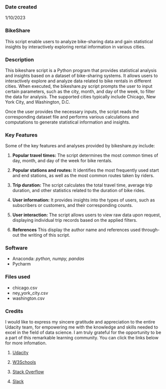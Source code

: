 ### Date created
1/10/2023

### BikeShare
This script enable users to analyze bike-sharing data and gain statistical insights by interactively exploring rental information in various cities.

### Description
This bikeshare script is a Python program that provides statistical analysis and insights based on a dataset of bike-sharing systems. It allows users to interactively explore and analyze data related to bike rentals in different cities.
When executed, the bikeshare.py script prompts the user to input certain parameters, such as the city, month, and day of the week, to filter the data for analysis. The supported cities typically include Chicago, New York City, and Washington, D.C.

Once the user provides the necessary inputs, the script reads the corresponding dataset file and performs various calculations and computations to generate statistical information and insights. 

### Key Features

Some of the key features and analyses provided by bikeshare.py include:

1. **Popular travel times:** The script determines the most common times of day, month, and day of the week for bike rentals.

2. **Popular stations and routes:** It identifies the most frequently used start and end stations, as well as the most common routes taken by riders.

3. **Trip duration:** The script calculates the total travel time, average trip duration, and other statistics related to the duration of bike rides.

4. **User information:** It provides insights into the types of users, such as subscribers or customers, and their corresponding counts.

5. **User interaction:** The script allows users to view raw data upon request, displaying individual trip records based on the applied filters.

6. **References** This display the author name and references used through-out the writing of this script.

### Software
* Anaconda: _python, numpy, pandas_
* Pycharm
  
### Files used
* chicago.csv
* ney_york_city.csv
* washington.csv

### Credits
I would like to express my sincere gratitude and appreciation to the entire Udacity team, for empowering me with the knowledge and skills needed to excel in the field of data science. I am truly grateful for the opportunity to be a part of this remarkable learning community. You can click the links below for more infomation.
1. [Udacity](www.udacity.com)

2. [W3Schools](www.w3schools.com)

3. [Stack Overflow](stackoverflow.com)

4. [Slack](slack.com)

